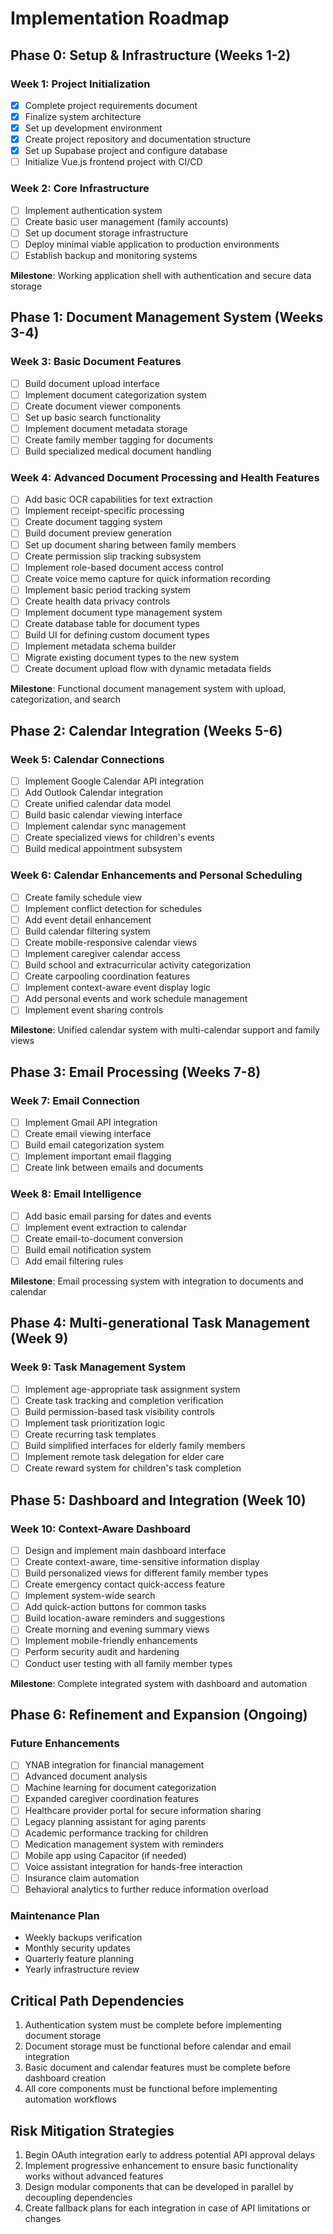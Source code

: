 # Implementation Roadmap

## Phase 0: Setup & Infrastructure (Weeks 1-2)

### Week 1: Project Initialization
- [x] Complete project requirements document
- [x] Finalize system architecture
- [x] Set up development environment
- [x] Create project repository and documentation structure
- [x] Set up Supabase project and configure database
- [ ] Initialize Vue.js frontend project with CI/CD

### Week 2: Core Infrastructure
- [ ] Implement authentication system
- [ ] Create basic user management (family accounts)
- [ ] Set up document storage infrastructure
- [ ] Deploy minimal viable application to production environments
- [ ] Establish backup and monitoring systems

**Milestone**: Working application shell with authentication and secure data storage

## Phase 1: Document Management System (Weeks 3-4)

### Week 3: Basic Document Features
- [ ] Build document upload interface
- [ ] Implement document categorization system
- [ ] Create document viewer components
- [ ] Set up basic search functionality
- [ ] Implement document metadata storage
- [ ] Create family member tagging for documents
- [ ] Build specialized medical document handling

### Week 4: Advanced Document Processing and Health Features
- [ ] Add basic OCR capabilities for text extraction
- [ ] Implement receipt-specific processing
- [ ] Create document tagging system
- [ ] Build document preview generation
- [ ] Set up document sharing between family members
- [ ] Create permission slip tracking subsystem
- [ ] Implement role-based document access control
- [ ] Create voice memo capture for quick information recording
- [ ] Implement basic period tracking system
- [ ] Create health data privacy controls
- [ ] Implement document type management system
- [ ] Create database table for document types
- [ ] Build UI for defining custom document types
- [ ] Implement metadata schema builder
- [ ] Migrate existing document types to the new system
- [ ] Create document upload flow with dynamic metadata fields

**Milestone**: Functional document management system with upload, categorization, and search


## Phase 2: Calendar Integration (Weeks 5-6)

### Week 5: Calendar Connections
- [ ] Implement Google Calendar API integration
- [ ] Add Outlook Calendar integration
- [ ] Create unified calendar data model
- [ ] Build basic calendar viewing interface
- [ ] Implement calendar sync management
- [ ] Create specialized views for children's events
- [ ] Build medical appointment subsystem

### Week 6: Calendar Enhancements and Personal Scheduling
- [ ] Create family schedule view
- [ ] Implement conflict detection for schedules
- [ ] Add event detail enhancement
- [ ] Build calendar filtering system
- [ ] Create mobile-responsive calendar views
- [ ] Implement caregiver calendar access
- [ ] Build school and extracurricular activity categorization
- [ ] Create carpooling coordination features
- [ ] Implement context-aware event display logic
- [ ] Add personal events and work schedule management
- [ ] Implement event sharing controls

**Milestone**: Unified calendar system with multi-calendar support and family views

## Phase 3: Email Processing (Weeks 7-8)

### Week 7: Email Connection
- [ ] Implement Gmail API integration
- [ ] Create email viewing interface
- [ ] Build email categorization system
- [ ] Implement important email flagging
- [ ] Create link between emails and documents

### Week 8: Email Intelligence
- [ ] Add basic email parsing for dates and events
- [ ] Implement event extraction to calendar
- [ ] Create email-to-document conversion
- [ ] Build email notification system
- [ ] Add email filtering rules

**Milestone**: Email processing system with integration to documents and calendar

## Phase 4: Multi-generational Task Management (Week 9)

### Week 9: Task Management System
- [ ] Implement age-appropriate task assignment system
- [ ] Create task tracking and completion verification
- [ ] Build permission-based task visibility controls
- [ ] Implement task prioritization logic
- [ ] Create recurring task templates
- [ ] Build simplified interfaces for elderly family members
- [ ] Implement remote task delegation for elder care
- [ ] Create reward system for children's task completion

## Phase 5: Dashboard and Integration (Week 10)

### Week 10: Context-Aware Dashboard
- [ ] Design and implement main dashboard interface
- [ ] Create context-aware, time-sensitive information display
- [ ] Build personalized views for different family member types
- [ ] Create emergency contact quick-access feature
- [ ] Implement system-wide search
- [ ] Add quick-action buttons for common tasks
- [ ] Build location-aware reminders and suggestions
- [ ] Create morning and evening summary views
- [ ] Implement mobile-friendly enhancements
- [ ] Perform security audit and hardening
- [ ] Conduct user testing with all family member types

**Milestone**: Complete integrated system with dashboard and automation

## Phase 6: Refinement and Expansion (Ongoing)

### Future Enhancements
- [ ] YNAB integration for financial management
- [ ] Advanced document analysis
- [ ] Machine learning for document categorization
- [ ] Expanded caregiver coordination features
- [ ] Healthcare provider portal for secure information sharing
- [ ] Legacy planning assistant for aging parents
- [ ] Academic performance tracking for children
- [ ] Medication management system with reminders
- [ ] Mobile app using Capacitor (if needed)
- [ ] Voice assistant integration for hands-free interaction
- [ ] Insurance claim automation
- [ ] Behavioral analytics to further reduce information overload

### Maintenance Plan
- Weekly backups verification
- Monthly security updates
- Quarterly feature planning
- Yearly infrastructure review

## Critical Path Dependencies

1. Authentication system must be complete before implementing document storage
2. Document storage must be functional before calendar and email integration
3. Basic document and calendar features must be complete before dashboard creation
4. All core components must be functional before implementing automation workflows

## Risk Mitigation Strategies

1. Begin OAuth integration early to address potential API approval delays
2. Implement progressive enhancement to ensure basic functionality works without advanced features
3. Design modular components that can be developed in parallel by decoupling dependencies
4. Create fallback plans for each integration in case of API limitations or changes